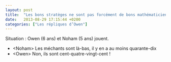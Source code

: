 ```yaml
---
layout: post
title:  "Les bons stratèges ne sont pas forcément de bons mathématiciens"
date:   2013-08-29 17:15:44 +0200
categories: ["Les répliques d’Owen"]
---
```


Situation : Owen (6 ans) et Noham (5 ans) jouent.

-   \<Noham\> Les méchants sont là-bas, il y en a au moins quarante-dix
-   \<Owen\> Non, ils sont cent-quatre-vingt-cent !

